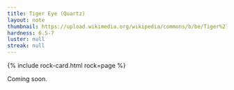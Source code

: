 ```yaml
---
title: Tiger Eye (Quartz)
layout: note
thumbnail: https://upload.wikimedia.org/wikipedia/commons/b/be/Tiger%27s_eye.jpg
hardness: 6.5-7
luster: null
streak: null
---
```

{% include rock-card.html rock=page %}

Coming soon.
